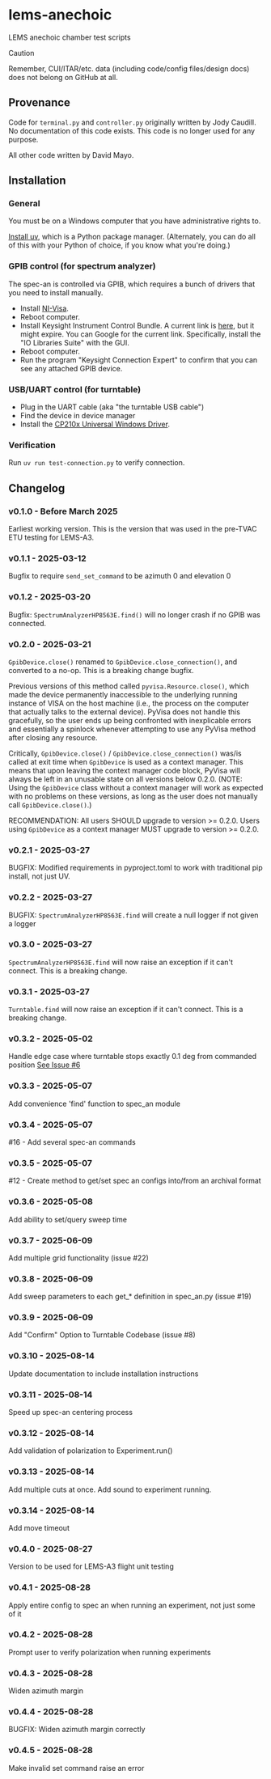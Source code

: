 # lems-anechoic
LEMS anechoic chamber test scripts

> [!CAUTION]  
> Remember, CUI/ITAR/etc. data (including code/config files/design docs) does not belong on GitHub at all.

## Provenance

Code for `terminal.py` and `controller.py` originally written by Jody Caudill. No documentation of this code exists. This code is no longer used for any purpose.

All other code written by David Mayo.

## Installation

### General

You must be on a Windows computer that you have administrative rights to.

[Install uv](https://docs.astral.sh/uv/getting-started/installation/), which is a Python package manager. (Alternately, you can do all of this with your Python of choice, if you know what you're doing.)

### GPIB control (for spectrum analyzer)

The spec-an is controlled via GPIB, which requires a bunch of drivers that you need to install manually.
- Install [NI-Visa](bin/ni-visa_23.5_online.exe).
- Reboot computer.
- Install Keysight Instrument Control Bundle. A current link is [here](https://www.keysight.com/us/en/lib/software-detail/computer-software/keysight-instrument-control-bundle-download-1184883.html), but it might expire. You can Google for the current link. Specifically, install the "IO Libraries Suite" with the GUI.
- Reboot computer.
- Run the program "Keysight Connection Expert" to confirm that you can see any attached GPIB device.

### USB/UART control (for turntable)
- Plug in the UART cable (aka "the turntable USB cable")
- Find the device in device manager
- Install the [CP210x Universal Windows Driver](bin/CP210x_Universal_Windows_Driver.zip).

### Verification

Run `uv run test-connection.py` to verify connection.

## Changelog

### v0.1.0 - Before March 2025

Earliest working version. This is the version that was used in the pre-TVAC ETU testing for LEMS-A3.

### v0.1.1 - 2025-03-12

Bugfix to require `send_set_command` to be azimuth 0 and elevation 0

### v0.1.2 - 2025-03-20

Bugfix:  `SpectrumAnalyzerHP8563E.find()` will no longer crash if no GPIB was connected.

### v0.2.0 - 2025-03-21

`GpibDevice.close()` renamed to `GpibDevice.close_connection()`, and converted to a no-op. This is a breaking change bugfix.

Previous versions of this method called `pyvisa.Resource.close()`, which made the device permanently
inaccessible to the underlying running instance of VISA on the host machine (i.e., the process on the computer that actually talks to the external device).
PyVisa does not handle this gracefully, so the user ends up being confronted with inexplicable errors and essentially a spinlock whenever attempting to use any PyVisa method after closing any resource.

Critically, `GpibDevice.close()` / `GpibDevice.close_connection()` was/is called at exit time when `GpibDevice` is used as a context manager.
This means that upon leaving the context manager code block, PyVisa will always be left in an unusable state on all versions below 0.2.0.
(NOTE: Using the `GpibDevice` class without a context manager will work as expected with no problems on these versions, as long as the user does not manually call `GpibDevice.close()`.)

RECOMMENDATION: All users SHOULD upgrade to version >= 0.2.0. Users using `GpibDevice` as a context manager MUST upgrade to version >= 0.2.0.

### v0.2.1 - 2025-03-27

BUGFIX: Modified requirements in pyproject.toml to work with traditional pip install, not just UV.

### v0.2.2 - 2025-03-27

BUGFIX: `SpectrumAnalyzerHP8563E.find` will create a null logger if not given a logger

### v0.3.0 - 2025-03-27

`SpectrumAnalyzerHP8563E.find` will now raise an exception if it can't connect. This is a breaking change.

### v0.3.1 - 2025-03-27

`Turntable.find` will now raise an exception if it can't connect. This is a breaking change.

### v0.3.2 - 2025-05-02

Handle edge case where turntable stops exactly 0.1 deg from commanded position [See Issue #6](https://github.com/msu-ssc/lems-anechoic/issues/6)

### v0.3.3 - 2025-05-07
Add convenience 'find' function to spec_an module

### v0.3.4 - 2025-05-07
#16 - Add several spec-an commands

### v0.3.5 - 2025-05-07
#12 - Create method to get/set spec an configs into/from an archival format

### v0.3.6 - 2025-05-08
Add ability to set/query sweep time

### v0.3.7 - 2025-06-09
Add multiple grid functionality (issue #22)

### v0.3.8 - 2025-06-09
Add sweep parameters to each get_* definition in spec_an.py (issue #19)

### v0.3.9 - 2025-06-09
Add "Confirm" Option to Turntable Codebase (issue #8)

### v0.3.10 - 2025-08-14
Update documentation to include installation instructions

### v0.3.11 - 2025-08-14
Speed up spec-an centering process

### v0.3.12 - 2025-08-14
Add validation of polarization to Experiment.run()

### v0.3.13 - 2025-08-14
Add multiple cuts at once.
Add sound to experiment running.

### v0.3.14 - 2025-08-14
Add move timeout

### v0.4.0 - 2025-08-27
Version to be used for LEMS-A3 flight unit testing

### v0.4.1 - 2025-08-28
Apply entire config to spec an when running an experiment, not just some of it

### v0.4.2 - 2025-08-28
Prompt user to verify polarization when running experiments

### v0.4.3 - 2025-08-28
Widen azimuth margin

### v0.4.4 - 2025-08-28
BUGFIX: Widen azimuth margin correctly

### v0.4.5 - 2025-08-28
Make invalid set command raise an error